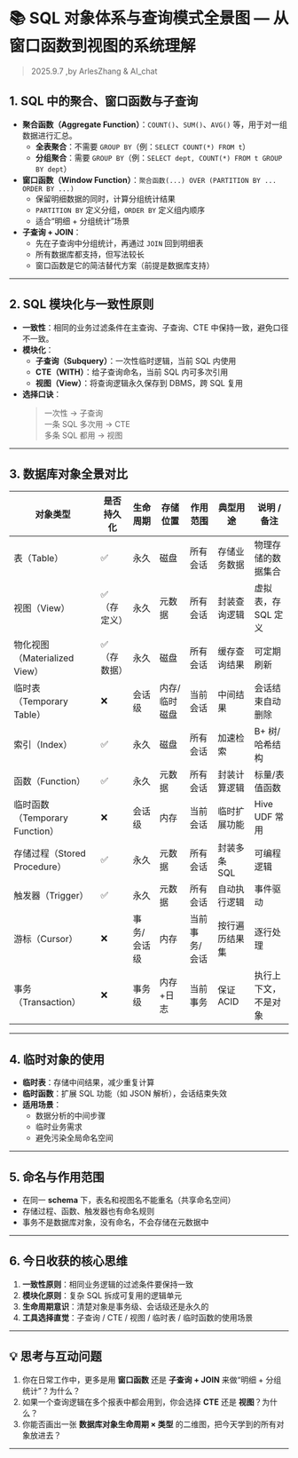 
# 📚 SQL 对象体系与查询模式全景图 — 从窗口函数到视图的系统理解 

> 2025.9.7 ,by ArlesZhang & AI_chat

## 1. SQL 中的聚合、窗口函数与子查询
- **聚合函数（Aggregate Function）**：`COUNT()`、`SUM()`、`AVG()` 等，用于对一组数据进行汇总。
  - **全表聚合**：不需要 `GROUP BY`（例：`SELECT COUNT(*) FROM t`）
  - **分组聚合**：需要 `GROUP BY`（例：`SELECT dept, COUNT(*) FROM t GROUP BY dept`）
- **窗口函数（Window Function）**：`聚合函数(...) OVER (PARTITION BY ... ORDER BY ...)`
  - 保留明细数据的同时，计算分组统计结果
  - `PARTITION BY` 定义分组，`ORDER BY` 定义组内顺序
  - 适合“明细 + 分组统计”场景
- **子查询 + JOIN**：
  - 先在子查询中分组统计，再通过 `JOIN` 回到明细表
  - 所有数据库都支持，但写法较长
  - 窗口函数是它的简洁替代方案（前提是数据库支持）

---

## 2. SQL 模块化与一致性原则
- **一致性**：相同的业务过滤条件在主查询、子查询、CTE 中保持一致，避免口径不一致。
- **模块化**：
  - **子查询（Subquery）**：一次性临时逻辑，当前 SQL 内使用
  - **CTE（WITH）**：给子查询命名，当前 SQL 内可多次引用
  - **视图（View）**：将查询逻辑永久保存到 DBMS，跨 SQL 复用
- **选择口诀**：
  > 一次性 → 子查询  
  > 一条 SQL 多次用 → CTE  
  > 多条 SQL 都用 → 视图

---

## 3. 数据库对象全景对比

| 对象类型 | 是否持久化 | 生命周期 | 存储位置 | 作用范围 | 典型用途 | 说明 / 备注 |
|----------|-----------|----------|----------|----------|----------|-------------|
| 表（Table） | ✅ | 永久 | 磁盘 | 所有会话 | 存储业务数据 | 物理存储的数据集合 |
| 视图（View） | ✅（存定义） | 永久 | 元数据 | 所有会话 | 封装查询逻辑 | 虚拟表，存 SQL 定义 |
| 物化视图（Materialized View） | ✅（存数据） | 永久 | 磁盘 | 所有会话 | 缓存查询结果 | 可定期刷新 |
| 临时表（Temporary Table） | ❌ | 会话级 | 内存/临时磁盘 | 当前会话 | 中间结果 | 会话结束自动删除 |
| 索引（Index） | ✅ | 永久 | 磁盘 | 所有会话 | 加速检索 | B+ 树/哈希结构 |
| 函数（Function） | ✅ | 永久 | 元数据 | 所有会话 | 封装计算逻辑 | 标量/表值函数 |
| 临时函数（Temporary Function） | ❌ | 会话级 | 内存 | 当前会话 | 临时扩展功能 | Hive UDF 常用 |
| 存储过程（Stored Procedure） | ✅ | 永久 | 元数据 | 所有会话 | 封装多条 SQL | 可编程逻辑 |
| 触发器（Trigger） | ✅ | 永久 | 元数据 | 所有会话 | 自动执行逻辑 | 事件驱动 |
| 游标（Cursor） | ❌ | 事务/会话级 | 内存 | 当前事务/会话 | 按行遍历结果集 | 逐行处理 |
| 事务（Transaction） | ❌ | 事务级 | 内存+日志 | 当前事务 | 保证 ACID | 执行上下文，不是对象 |

---

## 4. 临时对象的使用
- **临时表**：存储中间结果，减少重复计算
- **临时函数**：扩展 SQL 功能（如 JSON 解析），会话结束失效
- **适用场景**：
  - 数据分析的中间步骤
  - 临时业务需求
  - 避免污染全局命名空间

---

## 5. 命名与作用范围
- 在同一 **schema** 下，表名和视图名不能重名（共享命名空间）
- 存储过程、函数、触发器也有命名规则
- 事务不是数据库对象，没有命名，不会存储在元数据中

---

## 6. 今日收获的核心思维
1. **一致性原则**：相同业务逻辑的过滤条件要保持一致
2. **模块化原则**：复杂 SQL 拆成可复用的逻辑单元
3. **生命周期意识**：清楚对象是事务级、会话级还是永久的
4. **工具选择直觉**：子查询 / CTE / 视图 / 临时表 / 临时函数的使用场景

---

## 💡 思考与互动问题
1. 你在日常工作中，更多是用 **窗口函数** 还是 **子查询 + JOIN** 来做“明细 + 分组统计”？为什么？
2. 如果一个查询逻辑在多个报表中都会用到，你会选择 **CTE** 还是 **视图**？为什么？
3. 你能否画出一张 **数据库对象生命周期 × 类型** 的二维图，把今天学到的所有对象放进去？

---
